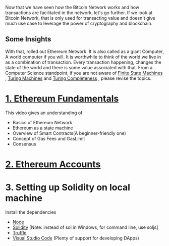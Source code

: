 Now that we have seen how the Bitcoin Network works and how transactions
are facilitated in the network, let's go further. If we look at Bitcoin Network,
that is only used for transacting value and doesn't give much use case to
leverage the power of cryptography and blockchain.

## Some Insights 
With that, rolled out Ethereum Network. It is also called as a giant Computer,
A world computer if you will. It is worthwhile to think of the world we live in as
a combination of transaction. Every transaction happening, changes the state of the world
and there is some value associated with that. From a Computer Science standpoint,
if you are not aware of [Finite State Machines](https://isaaccomputerscience.org/concepts/dsa_toc_fsm?examBoard=all&stage=all) 
, [Turing Machines](https://www.youtube.com/watch?v=DILF8usqp7M&ab_channel=Computerphile) and [Turing Completeness](https://www.youtube.com/watch?v=RPQD7-AOjMI&ab_channel=Computerphile) , please revise the topics.


# [1. Ethereum Fundamentals](https://www.youtube.com/watch?v=Y8P5gDPDFGY&ab_channel=Web3BlockchainDeveloper)
This video gives an understanding of 
* Basics of Ethereum Network
* Ethereum as a state machine
* Overview of Smart Contracts(A beginner-friendly one)
* Concept of Gas Fees and GasLimit
* Consensus
# [2. Ethereum Accounts](https://ethereum.org/en/whitepaper/#ethereum-accounts)

# 3. Setting up Solidity on local machine
Install the dependencies
* [Node](https://nodejs.org/en/download/)
* [Solidity](https://docs.soliditylang.org/en/v0.8.10/installing-solidity.html)
[Note: instead of sol in Windows, for command line, use soljs]
* [Truffle](https://trufflesuite.com/docs/truffle/getting-started/installation)
* [Visual Studio Code](https://code.visualstudio.com/) (Plenty of support for developing DApps)



